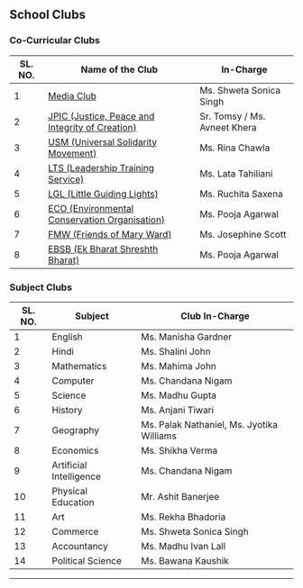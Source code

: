 ##  School Clubs

### Co-Curricular Clubs

| SL. NO. | Name of the Club                                                                                               | In-Charge                                           |
|---------|----------------------------------------------------------------------------------------------------------------|-----------------------------------------------------|
| 1       | [Media Club](https://sfcjhs.org/SchoolClubs.html)                                                              | Ms. Shweta Sonica Singh                             |
| 2       | [JPIC (Justice, Peace and Integrity of Creation)](https://sfcjhs.org/SchoolClubs.html)                         | Sr. Tomsy / Ms. Avneet Khera                        |
| 3       | [USM (Universal Solidarity Movement)](https://sfcjhs.org/USM.html)                                             | Ms. Rina Chawla                                     |
| 4       | [LTS (Leadership Training Service)](https://sfcjhs.org/SchoolClubs.html)                                       | Ms. Lata Tahiliani                                  |
| 5       | [LGL (Little Guiding Lights)](https://sfcjhs.org/SchoolClubs.html)                                             | Ms. Ruchita Saxena                                  |
| 6       | [ECO (Environmental Conservation Organisation)](https://sfcjhs.org/SchoolClubs.html)                           | Ms. Pooja Agarwal                                   |
| 7       | [FMW (Friends of Mary Ward)](https://sfcjhs.org/SchoolClubs.html)                                              | Ms. Josephine Scott                                 |
| 8       | [EBSB (Ek Bharat Shreshth Bharat)](https://sfcjhs.org/SchoolClubs.html)                                        | Ms. Pooja Agarwal                                   |

### Subject Clubs

| SL. NO. | Subject               | Club In-Charge                                     |
|---------|-----------------------|----------------------------------------------------|
| 1       | English               | Ms. Manisha Gardner                                |
| 2       | Hindi                 | Ms. Shalini John                                   |
| 3       | Mathematics           | Ms. Mahima John                                    |
| 4       | Computer              | Ms. Chandana Nigam                                 |
| 5       | Science               | Ms. Madhu Gupta                                    |
| 6       | History               | Ms. Anjani Tiwari                                  |
| 7       | Geography             | Ms. Palak Nathaniel, Ms. Jyotika Williams          |
| 8       | Economics             | Ms. Shikha Verma                                   |
| 9       | Artificial Intelligence | Ms. Chandana Nigam                               |
| 10      | Physical Education    | Mr. Ashit Banerjee                                 |
| 11      | Art                   | Ms. Rekha Bhadoria                                 |
| 12      | Commerce              | Ms. Shweta Sonica Singh                            |
| 13      | Accountancy           | Ms. Madhu Ivan Lall                                |
| 14      | Political Science     | Ms. Bawana Kaushik                                 |

---
